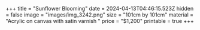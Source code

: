 +++
title = "Sunflower Blooming"
date = 2024-04-13T04:46:15.523Z
hidden = false
image = "images/img_3242.png"
size = "101cm by 101cm"
material = "Acrylic on canvas with satin varnish "
price = "$1,200"
printable = true
+++
